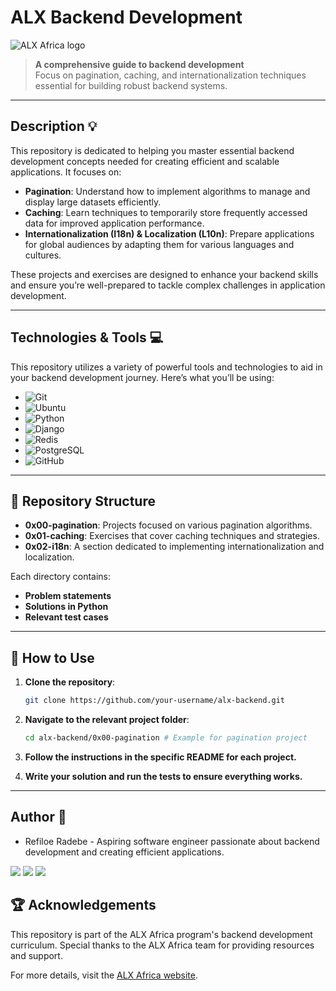# ALX Backend Development

![ALX Africa logo](https://www.alxafrica.com/wp-content/uploads/2022/01/header-logo.png)

> **A comprehensive guide to backend development**  
> Focus on pagination, caching, and internationalization techniques essential for building robust backend systems.

---

## Description :bulb:

This repository is dedicated to helping you master essential backend development concepts needed for creating efficient and scalable applications. It focuses on:

- **Pagination**: Understand how to implement algorithms to manage and display large datasets efficiently.
- **Caching**: Learn techniques to temporarily store frequently accessed data for improved application performance.
- **Internationalization (I18n) & Localization (L10n)**: Prepare applications for global audiences by adapting them for various languages and cultures.

These projects and exercises are designed to enhance your backend skills and ensure you’re well-prepared to tackle complex challenges in application development.

---

## Technologies & Tools :computer:

This repository utilizes a variety of powerful tools and technologies to aid in your backend development journey. Here’s what you’ll be using:

- ![Git](https://img.shields.io/badge/≡-Git-F05032?logo=git&style=flat-square&labelColor=282828)
- ![Ubuntu](https://img.shields.io/badge/≡-Ubuntu-E95420?&style=flat-square&logo=Ubuntu&labelColor=282828)
- ![Python](https://img.shields.io/badge/≡-Python-3776AB?logo=Python&style=flat-square&labelColor=282828)
- ![Django](https://img.shields.io/badge/≡-Django-092E20?logo=Django&style=flat-square&labelColor=282828)
- ![Redis](https://img.shields.io/badge/≡-Redis-DC382D?logo=Redis&style=flat-square&labelColor=282828)
- ![PostgreSQL](https://img.shields.io/badge/≡-PostgreSQL-4169E1?logo=PostgreSQL&style=flat-square&labelColor=282828)
- ![GitHub](https://img.shields.io/badge/≡-GitHub-181717?logo=GitHub&style=flat-square&labelColor=282828)

---

## 📂 Repository Structure

- **0x00-pagination**: Projects focused on various pagination algorithms.
- **0x01-caching**: Exercises that cover caching techniques and strategies.
- **0x02-i18n**: A section dedicated to implementing internationalization and localization.

Each directory contains:

- **Problem statements**
- **Solutions in Python**
- **Relevant test cases**

---

## 🚀 How to Use

1. **Clone the repository**:

   ```bash
   git clone https://github.com/your-username/alx-backend.git
   ```

2. **Navigate to the relevant project folder**:

    ```bash
    cd alx-backend/0x00-pagination # Example for pagination project
    ```

3. **Follow the instructions in the specific README for each project.**

4. **Write your solution and run the tests to ensure everything works.**

---

## Author :memo:

- Refiloe Radebe - Aspiring software engineer passionate about backend development and creating efficient applications.

<img src="https://img.shields.io/badge/X-000000.svg?&style=plastic&logo=X&logoColor=white"/> <img src="https://img.shields.io/badge/Linkedin-0A66C2.svg?&style=plastic&logo=linkedin&logoColor=white"/> <img src="https://img.shields.io/badge/GitHub-181717.svg?&style=plastic&logo=github&logoColor=white"/>

## :trophy: Acknowledgements

This repository is part of the ALX Africa program's backend development curriculum. Special thanks to the ALX Africa team for providing resources and support.

For more details, visit the [ALX Africa website](https://www.alxafrica.com).

